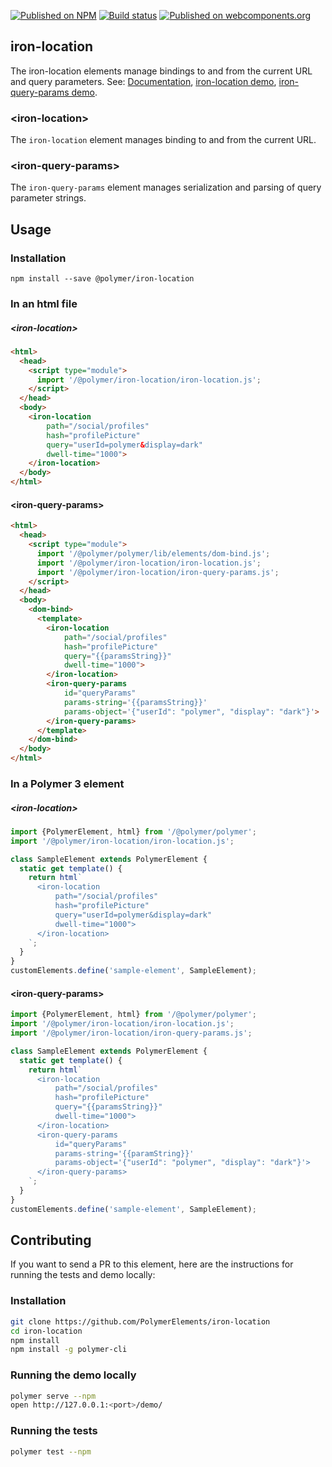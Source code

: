 [![Published on NPM](https://img.shields.io/npm/v/@polymer/iron-location.svg)](https://www.npmjs.com/package/@polymer/iron-location)
[![Build status](https://travis-ci.org/PolymerElements/iron-location.svg?branch=master)](https://travis-ci.org/PolymerElements/iron-location)
[![Published on webcomponents.org](https://img.shields.io/badge/webcomponents.org-published-blue.svg)](https://webcomponents.org/element/@polymer/iron-location)

## iron-location
The iron-location elements manage bindings to and from the current URL and query
parameters.
See: [Documentation](https://www.webcomponents.org/element/@polymer/iron-location),
  [iron-location demo](https://www.webcomponents.org/element/@polymer/iron-location/demo/demo/index.html),
  [iron-query-params demo](https://www.webcomponents.org/element/@polymer/iron-location/demo/demo/iron-query-params.html).

### &lt;iron-location&gt;

The `iron-location` element manages binding to and from the current URL.

### &lt;iron-query-params&gt;

The `iron-query-params` element manages serialization and parsing of query
parameter strings.

## Usage

### Installation
```
npm install --save @polymer/iron-location
```

### In an html file

##### &lt;iron-location&gt;
```html
<html>
  <head>
    <script type="module">
      import '/@polymer/iron-location/iron-location.js';
    </script>
  </head>
  <body>
    <iron-location
        path="/social/profiles"
        hash="profilePicture"
        query="userId=polymer&display=dark"
        dwell-time="1000">
    </iron-location>
  </body>
</html>
```

#### &lt;iron-query-params&gt;
```html
<html>
  <head>
    <script type="module">
      import '/@polymer/polymer/lib/elements/dom-bind.js';
      import '/@polymer/iron-location/iron-location.js';
      import '/@polymer/iron-location/iron-query-params.js';
    </script>
  </head>
  <body>
    <dom-bind>
      <template>
        <iron-location
            path="/social/profiles"
            hash="profilePicture"
            query="{{paramsString}}"
            dwell-time="1000">
        </iron-location>
        <iron-query-params
            id="queryParams"
            params-string='{{paramsString}}'
            params-object='{"userId": "polymer", "display": "dark"}'>
        </iron-query-params>
      </template>
    </dom-bind>
  </body>
</html>
```

### In a Polymer 3 element

##### &lt;iron-location&gt;
```js
import {PolymerElement, html} from '/@polymer/polymer';
import '/@polymer/iron-location/iron-location.js';

class SampleElement extends PolymerElement {
  static get template() {
    return html`
      <iron-location
          path="/social/profiles"
          hash="profilePicture"
          query="userId=polymer&display=dark"
          dwell-time="1000">
      </iron-location>
    `;
  }
}
customElements.define('sample-element', SampleElement);
```

#### &lt;iron-query-params&gt;
```js
import {PolymerElement, html} from '/@polymer/polymer';
import '/@polymer/iron-location/iron-location.js';
import '/@polymer/iron-location/iron-query-params.js';

class SampleElement extends PolymerElement {
  static get template() {
    return html`
      <iron-location
          path="/social/profiles"
          hash="profilePicture"
          query="{{paramsString}}"
          dwell-time="1000">
      </iron-location>
      <iron-query-params
          id="queryParams"
          params-string='{{paramString}}'
          params-object='{"userId": "polymer", "display": "dark"}'>
      </iron-query-params>
    `;
  }
}
customElements.define('sample-element', SampleElement);
```

## Contributing
If you want to send a PR to this element, here are
the instructions for running the tests and demo locally:

### Installation
```sh
git clone https://github.com/PolymerElements/iron-location
cd iron-location
npm install
npm install -g polymer-cli
```

### Running the demo locally
```sh
polymer serve --npm
open http://127.0.0.1:<port>/demo/
```

### Running the tests
```sh
polymer test --npm
```